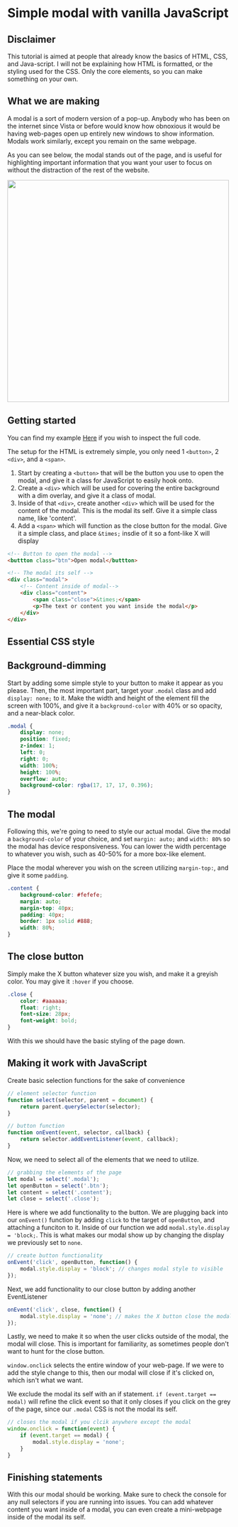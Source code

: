 # Simple modal with vanilla JavaScript

## Disclaimer

This tutorial is aimed at people that already know the basics of HTML, CSS, and Java-script. I will not be explaining how HTML is formatted, or the styling used for the CSS. Only the core elements, so you can make something on your own.

## What we are making

A modal is a sort of modern version of a pop-up. Anybody who has been on the internet since Vista or before would know how obnoxious it would be having web-pages open up entirely new windows to show information. Modals work similarly, except you remain on the same webpage.

As you can see below, the modal stands out of the page, and is useful for highlighting important information that you want your user to focus on without the distraction of the rest of the website.

<img width='500px' src='https://i.imgur.com/q4GQAAS.png'>

## Getting started

You can find my example <a href="https://apricosma.github.io/creating-javascript-modal" target="_blank">Here</a> if you wish to inspect the full code.

The setup for the HTML is extremely simple, you only need 1 `<button>`, 2 `<div>`, and a `<span>`. 

1. Start by creating a `<button>` that will be the button you use to open the modal, and give it a class for JavaScript to easily hook onto.
2. Create a `<div>` which will be used for covering the entire background with a dim overlay, and give it a class of modal.
3. Inside of that `<div>`, create another `<div>` which will be used for the content of the modal. This is the modal its self. Give it a simple class name, like 'content'.
4. Add a `<span>` which will function as the close button for the modal. Give it a simple class, and place `&times;` insdie of it so a font-like X will display

```HTML
<!-- Button to open the modal -->
<buttton class="btn">Open modal</buttton>

<!-- The modal its self -->
<div class="modal">
    <!-- Content inside of modal-->
    <div class="content">
        <span class="close">&times;</span>
        <p>The text or content you want inside the modal</p>
    </div>
</div>
```

## Essential CSS style


## Background-dimming 

Start by adding some simple style to your button to make it appear as you please.
Then, the most important part, target your `.modal` class and add `display: none;` to it. Make the width and height of the element fill the screen with 100%, and give it a `background-color` with 40% or so opacity, and a near-black color.

```CSS
.modal {
    display: none; 
    position: fixed;
    z-index: 1;
    left: 0;
    right: 0;
    width: 100%;
    height: 100%;
    overflow: auto;
    background-color: rgba(17, 17, 17, 0.396);
}
```

## The modal


Following this, we're going to need to style our actual modal. Give the modal a `background-color` of your choice, and set `margin: auto;` and `width: 80%` so the modal has device responsiveness. You can lower the width percentage to whatever you wish, such as 40-50% for a more box-like element. 

Place the modal wherever you wish on the screen utilizing `margin-top:`, and give it some `padding`.

```CSS
.content {
    background-color: #fefefe;
    margin: auto;
    margin-top: 40px;
    padding: 40px;
    border: 1px solid #888;
    width: 80%;
}
```

## The close button


Simply make the X button whatever size you wish, and make it a greyish color. You may give it `:hover` if you choose.

```CSS
.close {
    color: #aaaaaa;
    float: right;
    font-size: 28px;
    font-weight: bold;
}
```

With this we should have the basic styling of the page down. 

## Making it work with JavaScript


Create basic selection functions for the sake of convenience
```JavaScript
// element selector function
function select(selector, parent = document) {
    return parent.querySelector(selector);
}

// button function
function onEvent(event, selector, callback) {
    return selector.addEventListener(event, callback);
}
```

Now, we need to select all of the elements that we need to utilize.

```JavaScript
// grabbing the elements of the page
let modal = select('.modal');
let openButton = select('.btn');
let content = select('.content');
let close = select('.close');
```

Here is where we add functionality to the button. We are plugging back into our `onEvent()` function by adding `click` to the target of `openButton`, and attaching a funciton to it. Inside of our function we add `modal.style.display = 'block;`. This is what makes our modal show up by changing the display we previously set to `none`.

```JavaScript
// create button functionality
onEvent('click', openButton, function() {
    modal.style.display = 'block'; // changes modal style to visible
});
```

Next, we add functionality to our close button by adding another EventListener

```JavaScript
onEvent('click', close, function() {
    modal.style.display = 'none'; // makes the X button close the modal
});
```
Lastly, we need to make it so when the user clicks outside of the modal, the modal will close. This is important for familiarity, as sometimes people don't want to hunt for the close button.

`window.onclick` selects the entire window of your web-page. If we were to add the style change to this, then our modal will close if it's clicked on, which isn't what we want.

We exclude the modal its self with an if statement. `if (event.target == modal)` will refine the click event so that it only closes if you click on the grey of the page, since our `.modal` CSS is not the modal its self.

```JavaScript
// closes the modal if you clcik anywhere except the modal
window.onclick = function(event) {
    if (event.target == modal) {
        modal.style.display = 'none';
    }
}
```
## Finishing statements

With this our modal should be working. Make sure to check the console for any null selectors if you are running into issues. You can add whatever content you want inside of a modal, you can even create a mini-webpage inside of the modal its self. 
